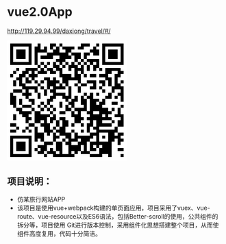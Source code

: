# vue2.0App
http://119.29.94.99/daxiong/travel/#/

![6](https://github.com/zzzkun/vue2.0App/blob/master/1533735454.png)


项目说明：
--------
*  仿某旅行网站APP
*  该项目是使用vue+webpack构建的单页面应用，项目采用了vuex、vue-route、vue-resource以及ES6语法，包括Better-scroll的使用，公共组件的拆分等，项目使用  Git进行版本控制，采用组件化思想搭建整个项目，从而使组件高度复用，代码十分简洁。
